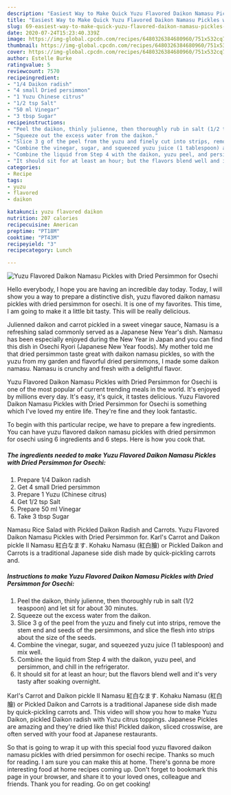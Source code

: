 ```yaml
---
description: "Easiest Way to Make Quick Yuzu Flavored Daikon Namasu Pickles with Dried Persimmon for Osechi"
title: "Easiest Way to Make Quick Yuzu Flavored Daikon Namasu Pickles with Dried Persimmon for Osechi"
slug: 69-easiest-way-to-make-quick-yuzu-flavored-daikon-namasu-pickles-with-dried-persimmon-for-osechi
date: 2020-07-24T15:23:40.339Z
image: https://img-global.cpcdn.com/recipes/6480326384680960/751x532cq70/yuzu-flavored-daikon-namasu-pickles-with-dried-persimmon-for-osechi-recipe-main-photo.jpg
thumbnail: https://img-global.cpcdn.com/recipes/6480326384680960/751x532cq70/yuzu-flavored-daikon-namasu-pickles-with-dried-persimmon-for-osechi-recipe-main-photo.jpg
cover: https://img-global.cpcdn.com/recipes/6480326384680960/751x532cq70/yuzu-flavored-daikon-namasu-pickles-with-dried-persimmon-for-osechi-recipe-main-photo.jpg
author: Estelle Burke
ratingvalue: 5
reviewcount: 7570
recipeingredient:
- "1/4 Daikon radish"
- "4 small Dried persimmon"
- "1 Yuzu Chinese citrus"
- "1/2 tsp Salt"
- "50 ml Vinegar"
- "3 tbsp Sugar"
recipeinstructions:
- "Peel the daikon, thinly julienne, then thoroughly rub in salt (1/2 teaspoon) and let sit for about 30 minutes."
- "Squeeze out the excess water from the daikon."
- "Slice 3 g of the peel from the yuzu and finely cut into strips, remove the stem end and seeds of the persimmons, and slice the flesh into strips about the size of the seeds."
- "Combine the vinegar, sugar, and squeezed yuzu juice (1 tablespoon) and mix well."
- "Combine the liquid from Step 4 with the daikon, yuzu peel, and persimmon, and chill in the refrigerator."
- "It should sit for at least an hour; but the flavors blend well and it&#39;s very tasty after soaking overnight."
categories:
- Recipe
tags:
- yuzu
- flavored
- daikon

katakunci: yuzu flavored daikon 
nutrition: 207 calories
recipecuisine: American
preptime: "PT18M"
cooktime: "PT43M"
recipeyield: "3"
recipecategory: Lunch

---
```



![Yuzu Flavored Daikon Namasu Pickles with Dried Persimmon for Osechi](https://img-global.cpcdn.com/recipes/6480326384680960/751x532cq70/yuzu-flavored-daikon-namasu-pickles-with-dried-persimmon-for-osechi-recipe-main-photo.jpg)

Hello everybody, I hope you are having an incredible day today. Today, I will show you a way to prepare a distinctive dish, yuzu flavored daikon namasu pickles with dried persimmon for osechi. It is one of my favorites. This time, I am going to make it a little bit tasty. This will be really delicious.

Julienned daikon and carrot pickled in a sweet vinegar sauce, Namasu is a refreshing salad commonly served as a Japanese New Year&#39;s dish. Namasu has been especially enjoyed during the New Year in Japan and you can find this dish in Osechi Ryori (Japanese New Year foods). My mother told me that dried persimmon taste great with daikon namasu pickles, so with the yuzu from my garden and flavorful dried persimmons, I made some daikon namasu. Namasu is crunchy and fresh with a delightful flavor.

Yuzu Flavored Daikon Namasu Pickles with Dried Persimmon for Osechi is one of the most popular of current trending meals in the world. It's enjoyed by millions every day. It's easy, it's quick, it tastes delicious. Yuzu Flavored Daikon Namasu Pickles with Dried Persimmon for Osechi is something which I've loved my entire life. They're fine and they look fantastic.


To begin with this particular recipe, we have to prepare a few ingredients. You can have yuzu flavored daikon namasu pickles with dried persimmon for osechi using 6 ingredients and 6 steps. Here is how you cook that.

<!--inarticleads1-->

##### The ingredients needed to make Yuzu Flavored Daikon Namasu Pickles with Dried Persimmon for Osechi:

1. Prepare 1/4 Daikon radish
1. Get 4 small Dried persimmon
1. Prepare 1 Yuzu (Chinese citrus)
1. Get 1/2 tsp Salt
1. Prepare 50 ml Vinegar
1. Take 3 tbsp Sugar


Namasu Rice Salad with Pickled Daikon Radish and Carrots. Yuzu Flavored Daikon Namasu Pickles with Dried Persimmon for. Karl&#39;s Carrot and Daikon pickle II Namasu 紅白なます. Kohaku Namasu (紅白膾) or Pickled Daikon and Carrots is a traditional Japanese side dish made by quick-pickling carrots and. 

<!--inarticleads2-->

##### Instructions to make Yuzu Flavored Daikon Namasu Pickles with Dried Persimmon for Osechi:

1. Peel the daikon, thinly julienne, then thoroughly rub in salt (1/2 teaspoon) and let sit for about 30 minutes.
1. Squeeze out the excess water from the daikon.
1. Slice 3 g of the peel from the yuzu and finely cut into strips, remove the stem end and seeds of the persimmons, and slice the flesh into strips about the size of the seeds.
1. Combine the vinegar, sugar, and squeezed yuzu juice (1 tablespoon) and mix well.
1. Combine the liquid from Step 4 with the daikon, yuzu peel, and persimmon, and chill in the refrigerator.
1. It should sit for at least an hour; but the flavors blend well and it&#39;s very tasty after soaking overnight.


Karl&#39;s Carrot and Daikon pickle II Namasu 紅白なます. Kohaku Namasu (紅白膾) or Pickled Daikon and Carrots is a traditional Japanese side dish made by quick-pickling carrots and. This video will show you how to make Yuzu Daikon, pickled Daikon radish with Yuzu citrus toppings. Japanese Pickles are amazing and they&#39;re dried like this! Pickled daikon, sliced crosswise, are often served with your food at Japanese restaurants. 

So that is going to wrap it up with this special food yuzu flavored daikon namasu pickles with dried persimmon for osechi recipe. Thanks so much for reading. I am sure you can make this at home. There's gonna be more interesting food at home recipes coming up. Don't forget to bookmark this page in your browser, and share it to your loved ones, colleague and friends. Thank you for reading. Go on get cooking!
